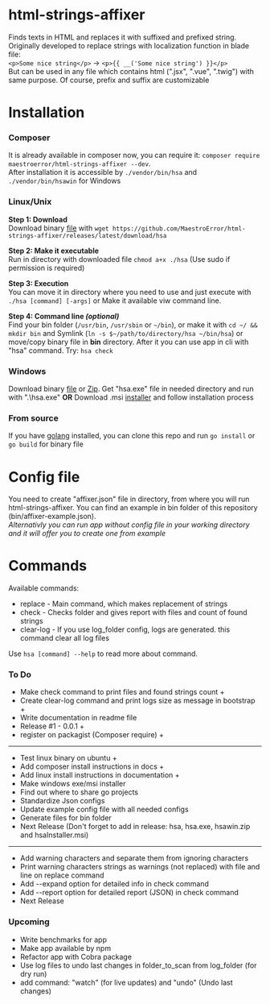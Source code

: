 # html-strings-affixer
Finds texts in HTML and replaces it with suffixed and prefixed string. Originally developed to replace strings with localization function in blade file:      
`<p>Some nice string</p>` -> `<p>{{ __('Some nice string') }}</p>`     
But can be used in any file which contains html (".jsx", ".vue", ".twig") with same purpose. Of course, prefix and suffix are customizable

# Installation
### Composer
It is already available in composer now, you can require it: `composer require maestroerror/html-strings-affixer --dev`.     
After installation it is accessible by `./vendor/bin/hsa` and `./vendor/bin/hsawin` for Windows

### Linux/Unix
**Step 1: Download**   
Download binary [file](https://github.com/MaestroError/html-strings-affixer/releases/latest/download/hsa) with `wget https://github.com/MaestroError/html-strings-affixer/releases/latest/download/hsa`
       
**Step 2: Make it executable**      
Run in directory with downloaded file `chmod a+x ./hsa` (Use sudo if permission is required)
       
**Step 3: Execution**       
You can move it in directory where you need to use and just execute with `./hsa [command] [-args]` or Make it available viw command line.
        
**Step 4: Command line *(optional)***     
Find your bin folder (`/usr/bin`, `/usr/sbin` or `~/bin`), or make it with `cd ~/ && mkdir bin` and Symlink (`ln -s $~/path/to/directory/hsa ~/bin/hsa`) or move/copy binary file in **bin** directory. After it you can use app in cli with "hsa" command. Try: `hsa check`

### Windows
Download binary [file](https://github.com/MaestroError/html-strings-affixer/releases/latest/download/hsa.exe) or [Zip](https://github.com/MaestroError/html-strings-affixer/releases/latest/download/hsawin.zip). Get "hsa.exe" file in needed directory and run with ".\hsa.exe" **OR** Download .msi [installer](https://github.com/MaestroError/html-strings-affixer/releases/latest/download/hsaInstaller.msi) and follow installation process


### From source
If you have [golang](https://go.dev/doc/install) installed, you can clone this repo and run `go install` or `go build` for binary file

# Config file
You need to create "affixer.json" file in directory, from where you will run html-strings-affixer. You can find an example in bin folder of this repository (bin/affixer-example.json).      
*Alternativly you can run app without config file in your working directory and it will offer you to create one from example*

# Commands
Available commands:
- replace - Main command, which makes replacement of strings
- check - Checks folder and gives report with files and count of found strings
- clear-log - If you use log_folder config, logs are generated. this command clear all log files    

Use `hsa [command] --help` to read more about command. 


### To Do
- Make check command to print files and found strings count +
- Create clear-log command and print logs size as message in bootstrap +
- Write documentation in readme file
- Release #1 - 0.0.1 +
- register on packagist (Composer require) +
-------
- Test linux binary on ubuntu +
- Add composer install instructions in docs +
- Add linux install instructions in documentation +
- Make windows exe/msi installer
- Find out where to share go projects
- Standardize Json configs
- Update example config file with all needed configs
- Generate files for bin folder
- Next Release (Don't forget to add in release: hsa, hsa.exe, hsawin.zip and hsaInstaller.msi)
-------
- Add warning characters and separate them from ignoring characters
- Print warning characters strings as warnings (not replaced) with file and line on replace command
- Add --expand option for detailed info in check command
- Add --report option for detailed report (JSON) in check command
- Next Release


### Upcoming
- Write benchmarks for app
- Make app available by npm
- Refactor app with Cobra package
- Use log files to undo last changes in folder_to_scan from log_folder (for dry run)
- add command: "watch" (for live updates) and "undo" (Undo last changes)
